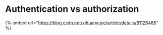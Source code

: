 # Authentication vs authorization

{% embed url="https://blog.csdn.net/xihuanyuye/article/details/81126465" %}



